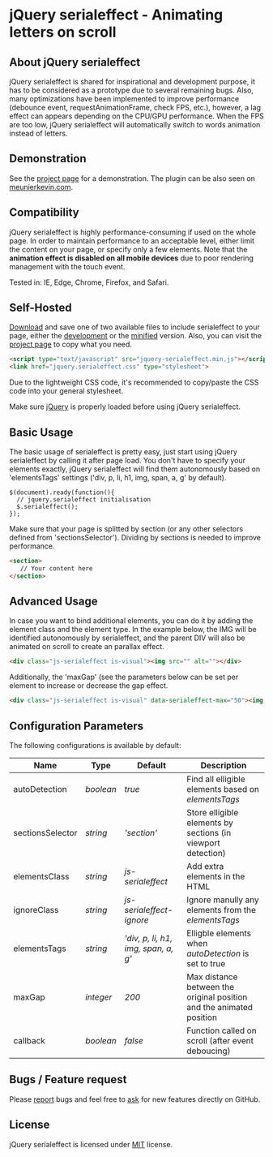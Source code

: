 # jQuery serialeffect - Animating letters on scroll

## About jQuery serialeffect
jQuery serialeffect is shared for inspirational and development purpose, it has to be considered as a prototype due to several remaining bugs. Also, many optimizations have been implemented to improve performance (debounce event, requestAnimationFrame, check FPS, etc.), however, a lag effect can appears depending on the CPU/GPU performance. When the FPS are too low, jQuery serialeffect will automatically switch to words animation instead of letters.


## Demonstration
See the [project page](https://github.meunierkevin.com/jquery-serialeffect/) for a demonstration. The plugin can be also seen on [meunierkevin.com](https://www.meunierkevin.com).


## Compatibility
jQuery serialeffect is highly performance-consuming if used on the whole page. In order to maintain performance to an acceptable level, either limit the content on your page, or specify only a few elements. Note that the **animation effect is disabled on all mobile devices** due to poor rendering management with the touch event.

Tested in: IE, Edge, Chrome, Firefox, and Safari.


## Self-Hosted
[Download](https://github.com/kevinmeunier/jquery-serialeffect/archive/master.zip) and save one of two available files to include serialeffect to your page, either the [development](https://github.com/kevinmeunier/jquery-serialeffect/blob/main/dist/jquery.serialeffect.js) or the [minified](https://github.com/kevinmeunier/jquery-serialeffect/blob/main/dist/jquery.serialeffect.min.js) version. Also, you can visit the [project page](https://github.meunierkevin.com/jquery-serialeffect/) to copy what you need.
```HTML
<script type="text/javascript" src="jquery-serialeffect.min.js"></script>
<link href="jquery.serialeffect.css" type="stylesheet">
```
Due to the lightweight CSS code, it's recommended to copy/paste the CSS code into your general stylesheet.

Make sure [jQuery](http://jquery.com) is properly loaded before using jQuery serialeffect. 


## Basic Usage
The basic usage of serialeffect is pretty easy, just start using jQuery serialeffect by calling it after page load. You don't have to specify your elements exactly, jQuery serialeffect will find them autonomously based on 'elementsTags' settings ('div, p, li, h1, img, span, a, g' by default).
```JS
$(document).ready(function(){
  // jquery.serialeffect initialisation
  $.serialeffect();
});
```
Make sure that your page is splitted by section (or any other selectors defined from 'sectionsSelector'). Dividing by sections is needed to improve performance.
```HTML
<section>
   // Your content here
</section>
```

## Advanced Usage
In case you want to bind additional elements, you can do it by adding the element class and the element type. In the example below, the IMG will be identified autonomously by serialeffect, and the parent DIV will also be animated on scroll to create an parallax effect.
```HTML
<div class="js-serialeffect is-visual"><img src="" alt=""></div>
```

Additionally, the 'maxGap' (see the parameters below can be set per element to increase or decrease the gap effect.
```HTML
<div class="js-serialeffect is-visual" data-serialeffect-max="50"><img src="" alt=""></div>
```
  
  
## Configuration Parameters
The following configurations is available by default:

Name               | Type       | Default                             | Description
------------------ | ---------- | ----------------------------------- | -----------
autoDetection      | *boolean*  | *true*                              | Find all elligible elements based on *elementsTags* 
sectionsSelector   | *string*   | *'section'*                         | Store elligible elements by sections (in viewport detection)
elementsClass      | *string*   | *js-serialeffect*                   | Add extra elements in the HTML
ignoreClass        | *string*   | *js-serialeffect-ignore*            | Ignore manully any elements from the *elementsTags* 
elementsTags       | *string*   | *'div, p, li, h1, img, span, a, g'* | Elligble elements when *autoDetection* is set to true
maxGap             | *integer*  | *200*                               | Max distance between the original position and the animated position
callback           | *boolean*  | *false*                             | Function called on scroll (after event deboucing)


## Bugs / Feature request
Please [report](http://github.com/kevinmeunier/jquery-serialeffect/issues) bugs and feel free to [ask](http://github.com/kevinmeunier/jquery-serialeffect/issues) for new features directly on GitHub.


## License
jQuery serialeffect is licensed under [MIT](http://www.opensource.org/licenses/mit-license.php) license.
